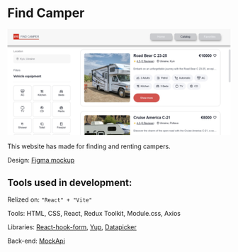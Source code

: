 # Find Camper

![Catalog page](./src/assets/campers_catalog_page.png)

This website has made for finding and renting campers.

Design:
[Figma mockup](https://www.figma.com/design/fnMWH0eBB7NnoqdAiiKWsQ/Test?node-id=0-1&t=KKMRnqqIt6xLRVxd-0)

## Tools used in development:

Relized on: `"React" + "Vite"`

Tools: HTML, CSS, React, Redux Toolkit, Module.css, Axios

Libraries: [React-hook-form](https://www.react-hook-form.com/),
[Yup](https://www.npmjs.com/package/yup),
[Datapicker](https://reactdatepicker.com/)

Back-end: [MockApi](https://mockapi.io/)

